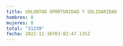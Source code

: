 ```yaml
---
title: VOLUNTAD OPORTUNIDAD Y SOLIDARIDAD
hombres: 0
mujeres: 0
total: "31239"
fecha: 2022-12-16T03:02:47.135Z
---
```

